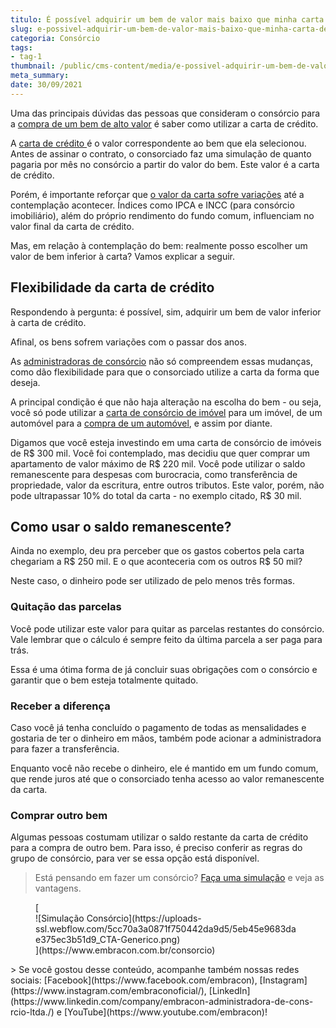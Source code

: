 ```yaml
---
titulo: É possível adquirir um bem de valor mais baixo que minha carta de crédito?
slug: e-possivel-adquirir-um-bem-de-valor-mais-baixo-que-minha-carta-de-credito
categoria: Consórcio
tags:
- tag-1
thumbnail: /public/cms-content/media/e-possivel-adquirir-um-bem-de-valor-mais-baixo-que-minha-carta-de-credito.jpg
meta_summary: 
date: 30/09/2021
---
```

Uma das principais dúvidas das pessoas que consideram o consórcio para a [compra de um bem de alto valor](https://www.embracon.com.br/blog/como-fazer-um-consorcio) é saber como utilizar a carta de crédito.

A [carta de crédito ](https://www.embracon.com.br/blog/correcao-carta-de-credito-consorcio)é o valor correspondente ao bem que ela selecionou. Antes de assinar o contrato, o consorciado faz uma simulação de quanto pagaria por mês no consórcio a partir do valor do bem. Este valor é a carta de crédito.

Porém, é importante reforçar que [o valor da carta sofre variações](https://www.embracon.com.br/blog/reajuste-consorcio-como-e-feito) até a contemplação acontecer. Índices como IPCA e INCC (para consórcio imobiliário), além do próprio rendimento do fundo comum, influenciam no valor final da carta de crédito.

Mas, em relação à contemplação do bem: realmente posso escolher um valor de bem inferior à carta? Vamos explicar a seguir.

Flexibilidade da carta de crédito
---------------------------------

Respondendo à pergunta: é possível, sim, adquirir um bem de valor inferior à carta de crédito.

Afinal, os bens sofrem variações com o passar dos anos.

As [administradoras de consórcio](https://www.embracon.com.br/blog/afinal-o-que-uma-administradora-de-consorcio-faz) não só compreendem essas mudanças, como dão flexibilidade para que o consorciado utilize a carta da forma que deseja.

A principal condição é que não haja alteração na escolha do bem - ou seja, você só pode utilizar a [carta de consórcio de imóvel](https://www.embracon.com.br/consorcio-de-imoveis) para um imóvel, de um automóvel para a [compra de um automóvel](https://www.embracon.com.br/consorcio-de-carros), e assim por diante.

Digamos que você esteja investindo em uma carta de consórcio de imóveis de R$ 300 mil. Você foi contemplado, mas decidiu que quer comprar um apartamento de valor máximo de R$ 220 mil. Você pode utilizar o saldo remanescente para despesas com burocracia, como transferência de propriedade, valor da escritura, entre outros tributos. Este valor, porém, não pode ultrapassar 10% do total da carta - no exemplo citado, R$ 30 mil.

Como usar o saldo remanescente?
-------------------------------

Ainda no exemplo, deu pra perceber que os gastos cobertos pela carta chegariam a R$ 250 mil. E o que aconteceria com os outros R$ 50 mil?

Neste caso, o dinheiro pode ser utilizado de pelo menos três formas.

### Quitação das parcelas

Você pode utilizar este valor para quitar as parcelas restantes do consórcio. Vale lembrar que o cálculo é sempre feito da última parcela a ser paga para trás.

Essa é uma ótima forma de já concluir suas obrigações com o consórcio e garantir que o bem esteja totalmente quitado.

### Receber a diferença

Caso você já tenha concluído o pagamento de todas as mensalidades e gostaria de ter o dinheiro em mãos, também pode acionar a administradora para fazer a transferência.

Enquanto você não recebe o dinheiro, ele é mantido em um fundo comum, que rende juros até que o consorciado tenha acesso ao valor remanescente da carta.

### Comprar outro bem

Algumas pessoas costumam utilizar o saldo restante da carta de crédito para a compra de outro bem. Para isso, é preciso conferir as regras do grupo de consórcio, para ver se essa opção está disponível.

> Está pensando em fazer um consórcio? [Faça uma simulação](https://www.embracon.com.br/consorcio) e veja as vantagens.

<figure class="w-richtext-figure-type-image w-richtext-align-center">[<div>![Simulação Consórcio](https://uploads-ssl.webflow.com/5cc70a3a0871f750442da9d5/5eb45e9683dae375ec3b51d9_CTA-Generico.png)</div>](https://www.embracon.com.br/consorcio)</figure>> Se você gostou desse conteúdo, acompanhe também nossas redes sociais: [Facebook](https://www.facebook.com/embracon), [Instagram](https://www.instagram.com/embraconoficial/), [LinkedIn](https://www.linkedin.com/company/embracon-administradora-de-cons-rcio-ltda./) e [YouTube](https://www.youtube.com/embracon)!
